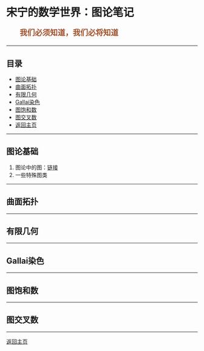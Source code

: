 # 宋宁的数学世界：图论笔记

<p style="color:sienna;font-family:KaiTi;margin-left:35px;font-weight:bold;font-size:20px";>
    我们必须知道，我们必将知道
</p>

---

## 目录

+ <a href="#basic">图论基础</a>
+ <a href="#topu">曲面拓扑</a>
+ <a href="#finite">有限几何</a>
+ <a href="#gallai">Gallai染色</a>
+ <a href="#saturate">图饱和数</a>
+ <a href="#crossing">图交叉数</a>
+ <a href="/index.html"> 返回主页 </a>

---

## <a name="basic"> 图论基础 </a>

1. 图论中的图：<a href="/html/notes/graph-theory/basic/graph.html">链接</a>
2. 一些特殊图类

---

## <a name="topu"> 曲面拓扑 </a>

---

## <a name="finite"> 有限几何 </a>

---

## <a name="basic"> Gallai染色 </a>

---

## <a name="gallai"> 图饱和数 </a>

---

## <a name="crossing"> 图交叉数 </a>

---

<a href="/index.html"> 返回主页 </a>